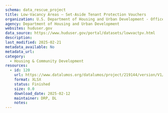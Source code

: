 ```yaml
---
schema: data_rescue_project 
title: Low-Vacancy Areas – Set-Aside Tenant Protection Vouchers
organization: U.S. Department of Housing and Urban Development - Office of Policy Development and Research
agency: Department of Housing and Urban Development
websites: huduser.gov
data_source: https://www.huduser.gov/portal/datasets/lowvactpv.html
description: 
last_modified: 2025-02-21
metadata_available: No
metadata_url: 
category:
  - Housing & Community Development 
resources:
  - id: 120
    url: https://www.datalumos.org/datalumos/project/219144/version/V1/view
    format: XLSX
    status: Finished
    size: 0.0
    download_date: 2025-02-12
    maintainer: DRP, DL
    notes: 
---
```

